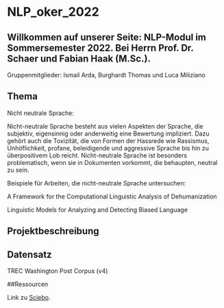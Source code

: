 # NLP_oker_2022
## Willkommen auf unserer Seite: NLP-Modul im Sommersemester 2022. Bei Herrn Prof. Dr. Schaer und Fabian Haak (M.Sc.).

Gruppenmitglieder: Ismail Arda, Burghardt Thomas und Luca Miliziano

## Thema

Nicht neutrale Sprache:

Nicht-neutrale Sprache besteht aus vielen Aspekten der Sprache, die subjektiv, eigensinnig oder anderweitig eine Bewertung impliziert. Dazu gehört auch die Toxizität, die von Formen der Hassrede wie Rassismus, Unhöflichkeit, profane, beleidigende und aggressive Sprache bis hin zu überpositivem Lob reicht. Nicht-neutrale Sprache ist besonders problematisch, wenn sie in Dokumenten vorkommt, die behaupten, neutral zu sein.

Beispiele für Arbeiten, die nicht-neutrale Sprache untersuchen:

A Framework for the Computational Linguistic Analysis of Dehumanization

Linguistic Models for Analyzing and Detecting Biased Language

## Projektbeschreibung

## Datensatz

TREC Washington Post Corpus (v4)

##Ressourcen

Link zu [Sciebo](https://th-koeln.sciebo.de/apps/files/?dir=/NLP&fileid=676069869).


